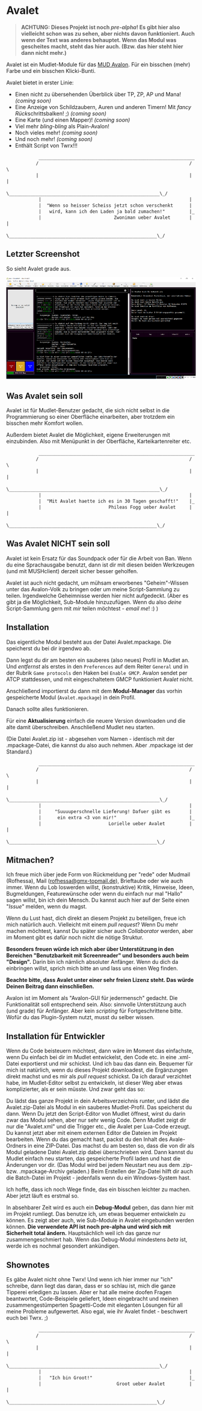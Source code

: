 # Avalet

> **ACHTUNG: Dieses Projekt ist noch *pre-alpha*! Es gibt hier also vielleicht schon was zu sehen, aber nichts davon funktioniert. Auch wenn der Text was anderes behauptet. Wenn das Modul was gescheites macht, steht das hier auch. (Bzw. das hier steht hier dann nicht mehr.)**

Avalet ist ein Mudlet-Module für das [MUD Avalon](https://avalon.mud.de/). Für ein bisschen (mehr) Farbe und ein bisschen Klicki-Bunti.

Avalet bietet in erster Linie:
- Einen nicht zu übersehenden Überblick über TP, ZP, AP und Mana! *(coming soon)*
- Eine Anzeige von Schildzaubern, Auren und anderen Timern! Mit *fancy* *Rück*schrittsbalken! ;) *(coming soon)*
- Eine Karte (und einen Mapper)! *(coming soon)*
- Viel mehr *bling-bling* als Plain-Avalon!
- Noch vieles mehr! *(coming soon)*
- Und noch mehr! *(coming soon)*
- Enthält Script von Twrx!!!

```
            __________________________________________________________
           /                                                        / \
           |                                                        | |
           \________________________________________________________\_/
            |                                                       |
            |  "Wenn so heisser Scheiss jetzt schon verschenkt      |
            |   wird, kann ich den Laden ja bald zumachen!"         |_
            |                           Zwoniman ueber Avalet       | |
            \_______________________________________________________\_/

```

## Letzter Screenshot

So sieht Avalet grade aus.

![letzter Screenshot](latest_screenshot.png)

## Was Avalet sein soll

Avalet ist für Mudlet-Benutzer gedacht, die sich nicht selbst in die Programmierung so einer Oberfläche einarbeiten, aber trotzdem ein bisschen mehr Komfort wollen.

Außerdem bietet Avalet die Möglichkeit, eigene Erweiterungen mit einzubinden. Also mit Menüpunkt in der Oberfläche, Karteikartenreiter etc.

```
            __________________________________________________________
           /                                                        / \
           |                                                        | |
           \________________________________________________________\_/
            |                                                       |
            |  "Mit Avalet haette ich es in 30 Tagen geschafft!"    |_
            |                         Phileas Fogg ueber Avalet     | |
            \_______________________________________________________\_/

```

## Was Avalet NICHT sein soll

Avalet ist kein Ersatz für das Soundpack oder für die Arbeit von Ban. Wenn du eine Sprachausgabe benutzt, dann ist dir mit diesen beiden Werkzeugen (und mit MUSHclient) derzeit sicher besser geholfen.

Avalet ist auch nicht gedacht, um mühsam erworbenes "Geheim"-Wissen unter das Avalon-Volk zu bringen oder um meine Script-Sammlung zu teilen. Irgendwelche Geheimnisse werden hier nicht aufgedeckt. (Aber es gibt ja die Möglichkeit, Sub-Module hinzuzufügen. Wenn du also *deine* Script-Sammlung gern mit *mir* teilen möchtest - *email me*! :) )

## Installation

Das eigentliche Modul besteht aus der Datei Avalet.mpackage. Die speicherst du bei dir irgendwo ab.

Dann legst du dir am besten ein sauberes (also neues) Profil in Mudlet an. Und *entfernst* als erstes in den `Preferences` auf dem Reiter `General` und in der Rubrik `Game protocols` den Haken bei `Enable GMCP`. Ava*lon* sendet per ATCP stattdessen, und mit eingeschaltetem GMCP funktioniert Ava*let* nicht.

Anschließend importierst du dann mit dem **Modul-Manager** das vorhin gespeicherte Modul (`Avalet.mpackage`) in dein Profil. 

Danach sollte alles funktionieren.

Für eine **Aktualisierung** einfach die neuere Version downloaden und die alte damit überschreiben. Anschließend Mudlet neu starten.

(Die Datei Avalet.zip ist - abgesehen vom Namen - identisch mit der .mpackage-Datei, die kannst du also auch nehmen. Aber .mpackage ist der Standard.)

```
            __________________________________________________________
           /                                                        / \
           |                                                        | |
           \________________________________________________________\_/
            |                                                       |
            |     "Suuuuperschnelle Lieferung! Dafuer gibt es       |
            |      ein extra <3 von mir!"                           |_
            |                         Lorielle ueber Avalet         | |
            \_______________________________________________________\_/

```
## Mitmachen?

Ich freue mich über jede Form von Rückmeldung per "rede" oder Mudmail (Rofhessa), Mail (rofhessa@gmx-topmail.de), Brieftaube oder wie auch immer. Wenn du Lob loswerden willst, (konstruktive) Kritik, Hinweise, Ideen, Bugmeldungen, Featurewünsche oder wenn du einfach nur mal "Hallo" sagen willst, bin ich dein Mensch. Du kannst auch hier auf der Seite einen "*Issue*" melden, wenn du magst.

Wenn du Lust hast, dich direkt an diesem Projekt zu beteiligen, freue ich mich natürlich auch. Vielleicht mit einem *pull request*? Wenn Du mehr machen möchtest, kannst Du später sicher auch *Collaborator* werden, aber im Moment gibt es dafür noch nicht die nötige Struktur.

**Besonders freuen würde ich mich aber über Unterstützung in den Bereichen "Benutzbarkeit mit Screenreader" und besonders auch beim "Design".** Darin bin ich nämlich absoluter Anfänger. Wenn du dich da einbringen willst, sprich mich bitte an und lass uns einen Weg finden.

**Beachte bitte, dass Avalet unter einer sehr freien Lizenz steht. Das würde Deinen Beitrag dann einschließen.**

Avalon ist im Moment als "Avalon-GUI für jedermensch" gedacht. Die Funktionalität soll entsprechend sein. Also: sinnvolle Unterstützung auch (und grade) für Anfänger. Aber kein *scripting* für Fortgeschrittene bitte. Wofür du das Plugin-System nutzt, musst du selber wissen.

## Installation für Entwickler

Wenn du Code beisteuern möchtest, dann wäre im Moment das einfachste, wenn Du einfach bei dir im Mudlet entwickelst, den Code etc. in eine .xml-Datei exportierst und mir schickst. Und ich bau das dann ein. Bequemer für mich ist natürlich, wenn du dieses Projekt downloadest, die Ergänzungen direkt machst und es mir als *pull request* schickst. Da ich darauf verzichtet habe, im Mudlet-Editor selbst zu entwickeln, ist dieser Weg aber etwas komplizierter, als er sein müsste. Und zwar geht das so:

Du lädst das ganze Projekt in dein Arbeitsverzeichnis runter, und lädst die Avalet.zip-Datei als Modul in ein sauberes Mudlet-Profil. Das speicherst du dann. Wenn Du jetzt den Script-Editor von Mudlet öffnest, wirst du darin zwar das Modul sehen, aber nur sehr wenig Code. Denn Mudlet zeigt dir nur die "Avalet.xml" und die Trigger etc., die Avalet per Lua-Code erzeugt. Du kannst jetzt aber mit einem externen Editor die Dateien im Projekt bearbeiten. Wenn du das gemacht hast, packst du den Inhalt des Avale-Ordners in eine ZIP-Datei. Das machst du am besten so, dass die von dir als Modul geladene Datei Avalet.zip dabei überschrieben wird. Dann kannst du Mudlet einfach neu starten, das gespeicherte Profil laden und hast die Änderungen vor dir. (Das Modul wird bei jedem Neustart neu aus dem .zip- bzw. .mpackage-Archiv geladen.) Beim Erstellen der Zip-Datei hilft dir auch die Batch-Datei im Projekt - jedenfalls wenn du ein Windows-System hast.

Ich hoffe, dass ich noch Wege finde, das ein bisschen leichter zu machen. Aber jetzt läuft es erstmal so.

In absehbarer Zeit wird es auch ein **Debug-Modul** geben, das dann hier mit im Projekt rumliegt. Das benutze ich, um etwas bequemer entwickeln zu können. Es zeigt aber auch, wie Sub-Module in Avalet eingebunden werden können. **Die verwendete API ist noch pre-alpha und wird sich mit Sicherheit total ändern.** Hauptsächlich weil ich das ganze nur zusammengeschmiert hab. Wenn das Debug-Modul mindestens *beta* ist, werde ich es nochmal gesondert ankündigen.

## Shownotes

Es gäbe Avalet nicht ohne Twrx! Und wenn ich hier immer nur "ich" schreibe, dann liegt das daran, dass er so schlau ist, mich die ganze Tipperei erledigen zu lassen. Aber er hat alle meine doofen Fragen beantwortet, Code-Beispiele geliefert, Ideen eingebracht und meinen zusammengestümperten Spagetti-Code mit eleganten Lösungen für all meine Probleme aufgewertet. Also egal, wie ihr Avalet findet - beschwert euch bei Twrx. ;)

```
            __________________________________________________________
           /                                                        / \
           |                                                        | |
           \________________________________________________________\_/
            |                                                       |
            |   "Ich bin Groot!"                                    |_
            |                            Groot ueber Avalet         | |
            \_______________________________________________________\_/

```
